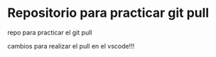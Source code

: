 # Repositorio para practicar git pull
repo para practicar el git pull

cambios para realizar el pull en el vscode!!!
